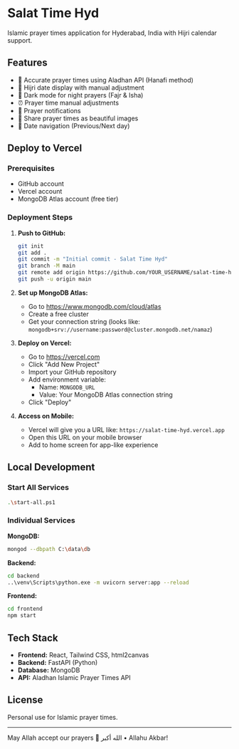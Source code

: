 # Salat Time Hyd

Islamic prayer times application for Hyderabad, India with Hijri calendar support.

## Features

- 🕌 Accurate prayer times using Aladhan API (Hanafi method)
- 🌙 Hijri date display with manual adjustment
- 🌙 Dark mode for night prayers (Fajr & Isha)
- ⏰ Prayer time manual adjustments
- 🔔 Prayer notifications
- 📱 Share prayer times as beautiful images
- 📅 Date navigation (Previous/Next day)

## Deploy to Vercel

### Prerequisites
- GitHub account
- Vercel account
- MongoDB Atlas account (free tier)

### Deployment Steps

1. **Push to GitHub:**
   ```bash
   git init
   git add .
   git commit -m "Initial commit - Salat Time Hyd"
   git branch -M main
   git remote add origin https://github.com/YOUR_USERNAME/salat-time-hyd.git
   git push -u origin main
   ```

2. **Set up MongoDB Atlas:**
   - Go to https://www.mongodb.com/cloud/atlas
   - Create a free cluster
   - Get your connection string (looks like: `mongodb+srv://username:password@cluster.mongodb.net/namaz`)

3. **Deploy on Vercel:**
   - Go to https://vercel.com
   - Click "Add New Project"
   - Import your GitHub repository
   - Add environment variable:
     - Name: `MONGODB_URL`
     - Value: Your MongoDB Atlas connection string
   - Click "Deploy"

4. **Access on Mobile:**
   - Vercel will give you a URL like: `https://salat-time-hyd.vercel.app`
   - Open this URL on your mobile browser
   - Add to home screen for app-like experience

## Local Development

### Start All Services
```bash
.\start-all.ps1
```

### Individual Services

**MongoDB:**
```bash
mongod --dbpath C:\data\db
```

**Backend:**
```bash
cd backend
..\venv\Scripts\python.exe -m uvicorn server:app --reload
```

**Frontend:**
```bash
cd frontend
npm start
```

## Tech Stack

- **Frontend:** React, Tailwind CSS, html2canvas
- **Backend:** FastAPI (Python)
- **Database:** MongoDB
- **API:** Aladhan Islamic Prayer Times API

## License

Personal use for Islamic prayer times.

---
May Allah accept our prayers 🤲
الله أكبر • Allahu Akbar!
